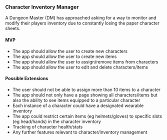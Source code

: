 ### Character Inventory Manager

A Dungeon Master (DM) has approached asking for a way to monitor and modify their players inventory due to constantly losing the paper character sheets.

#### MVP

- The app should allow the user to create new characters
- The app should allow the user to create new items
- The app should allow the user to assign/remove items from characters
- The app should allow the user to edit and delete characters/items


#### Possible Extensions

- The user should not be able to assign more than 10 items to a character
- The app should not only have a page showing all characters/items but also the ability to see items equipped to a particular character
- Each instance of a character could have a designated wearable inventory
- The app could restrict certain items (eg helmets/gloves) to specific slots (eg head/hands) in the character inventory
- Tracking of character health/stats
- Any further features relevant to character/inventory management
